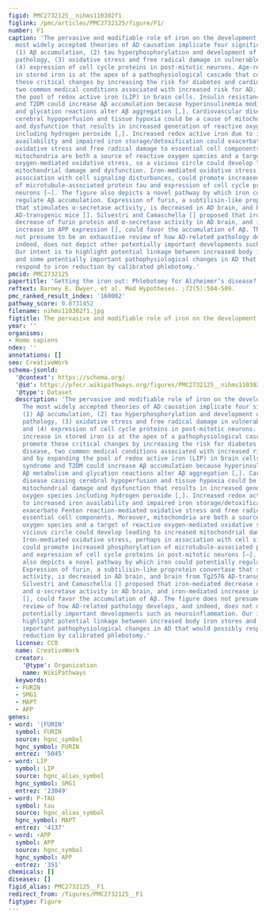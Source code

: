 ```yaml
---
figid: PMC2732125__nihms110302f1
figlink: /pmc/articles/PMC2732125/figure/F1/
number: F1
caption: 'The pervasive and modifiable role of iron on the development of AD. The
  most widely accepted theories of AD causation implicate four significant changes:
  (1) Aβ accumulation, (2) tau hyperphosphorylation and development of neurofibrillary
  pathology, (3) oxidative stress and free radical damage in vulnerable neurons, and
  (4) expression of cell cycle proteins in post-mitotic neurons. Age-related increase
  in stored iron is at the apex of a pathophysiological cascade that could promote
  these critical changes by increasing the risk for diabetes and cardiovascular disease,
  two common medical conditions associated with increased risk for AD, and by expanding
  the pool of redox active iron (LIP) in brain cells. Insulin resistance syndrome
  and T2DM could increase Aβ accumulation because hyperinsulinemia modifies Aβ metabolism
  and glycation reactions alter Aβ aggregation [,]. Cardiovascular disease causing
  cerebral hypoperfusion and tissue hypoxia could be a cause of mitochondrial damage
  and dysfunction that results in increased generation of reactive oxygen species
  including hydrogen peroxide [,]. Increased redox active iron due to increased iron
  availability and impaired iron storage/detoxification could exacerbate Fenton reaction-mediated
  oxidative stress and free radical damage to essential cell components. Moreover,
  mitochondria are both a source of reactive oxygen species and a target of reactive
  oxygen-mediated oxidative stress, so a vicious circle could develop leading to increased
  mitochondrial damage and dysfunction. Iron-mediated oxidative stress, perhaps in
  association with cell signaling disturbances, could promote increased phosphorylation
  of microtubule-associated protein tau and expression of cell cycle proteins in post-mitotic
  neurons [–]. The figure also depicts a novel pathway by which iron could potentially
  regulate Aβ accumulation. Expression of furin, a subtilisin-like proprotein convertase
  that stimulates α-secretase activity, is decreased in AD brain, and brain from Tg2576
  AD-transgenic mice []. Silvestri and Camaschella [] proposed that iron-mediated
  decrease of furin protein and α-secretase activity in AD brain, and iron-mediated
  increase in APP expression [], could favor the accumulation of Aβ. The figure does
  not presume to be an exhaustive review of how AD-related pathology develops, and
  indeed, does not depict other potentially important developments such as neuroinflammation.
  Our intent is to highlight potential linkage between increased body iron stores
  and some potentially important pathophysiological changes in AD that would possibly
  respond to iron reduction by calibrated phlebotomy.'
pmcid: PMC2732125
papertitle: 'Getting the iron out: Phlebotomy for Alzheimer’s disease?.'
reftext: Barney E. Dwyer, et al. Med Hypotheses. ;72(5):504-509.
pmc_ranked_result_index: '160002'
pathway_score: 0.8731452
filename: nihms110302f1.jpg
figtitle: The pervasive and modifiable role of iron on the development of AD
year: ''
organisms:
- Homo sapiens
ndex: ''
annotations: []
seo: CreativeWork
schema-jsonld:
  '@context': https://schema.org/
  '@id': https://pfocr.wikipathways.org/figures/PMC2732125__nihms110302f1.html
  '@type': Dataset
  description: 'The pervasive and modifiable role of iron on the development of AD.
    The most widely accepted theories of AD causation implicate four significant changes:
    (1) Aβ accumulation, (2) tau hyperphosphorylation and development of neurofibrillary
    pathology, (3) oxidative stress and free radical damage in vulnerable neurons,
    and (4) expression of cell cycle proteins in post-mitotic neurons. Age-related
    increase in stored iron is at the apex of a pathophysiological cascade that could
    promote these critical changes by increasing the risk for diabetes and cardiovascular
    disease, two common medical conditions associated with increased risk for AD,
    and by expanding the pool of redox active iron (LIP) in brain cells. Insulin resistance
    syndrome and T2DM could increase Aβ accumulation because hyperinsulinemia modifies
    Aβ metabolism and glycation reactions alter Aβ aggregation [,]. Cardiovascular
    disease causing cerebral hypoperfusion and tissue hypoxia could be a cause of
    mitochondrial damage and dysfunction that results in increased generation of reactive
    oxygen species including hydrogen peroxide [,]. Increased redox active iron due
    to increased iron availability and impaired iron storage/detoxification could
    exacerbate Fenton reaction-mediated oxidative stress and free radical damage to
    essential cell components. Moreover, mitochondria are both a source of reactive
    oxygen species and a target of reactive oxygen-mediated oxidative stress, so a
    vicious circle could develop leading to increased mitochondrial damage and dysfunction.
    Iron-mediated oxidative stress, perhaps in association with cell signaling disturbances,
    could promote increased phosphorylation of microtubule-associated protein tau
    and expression of cell cycle proteins in post-mitotic neurons [–]. The figure
    also depicts a novel pathway by which iron could potentially regulate Aβ accumulation.
    Expression of furin, a subtilisin-like proprotein convertase that stimulates α-secretase
    activity, is decreased in AD brain, and brain from Tg2576 AD-transgenic mice [].
    Silvestri and Camaschella [] proposed that iron-mediated decrease of furin protein
    and α-secretase activity in AD brain, and iron-mediated increase in APP expression
    [], could favor the accumulation of Aβ. The figure does not presume to be an exhaustive
    review of how AD-related pathology develops, and indeed, does not depict other
    potentially important developments such as neuroinflammation. Our intent is to
    highlight potential linkage between increased body iron stores and some potentially
    important pathophysiological changes in AD that would possibly respond to iron
    reduction by calibrated phlebotomy.'
  license: CC0
  name: CreativeWork
  creator:
    '@type': Organization
    name: WikiPathways
  keywords:
  - FURIN
  - SMG1
  - MAPT
  - APP
genes:
- word: '|FURIN'
  symbol: FURIN
  source: hgnc_symbol
  hgnc_symbol: FURIN
  entrez: '5045'
- word: LIP
  symbol: LIP
  source: hgnc_alias_symbol
  hgnc_symbol: SMG1
  entrez: '23049'
- word: P-TAU
  symbol: tau
  source: hgnc_alias_symbol
  hgnc_symbol: MAPT
  entrez: '4137'
- word: ↑APP
  symbol: APP
  source: hgnc_symbol
  hgnc_symbol: APP
  entrez: '351'
chemicals: []
diseases: []
figid_alias: PMC2732125__F1
redirect_from: /figures/PMC2732125__F1
figtype: Figure
---
```

